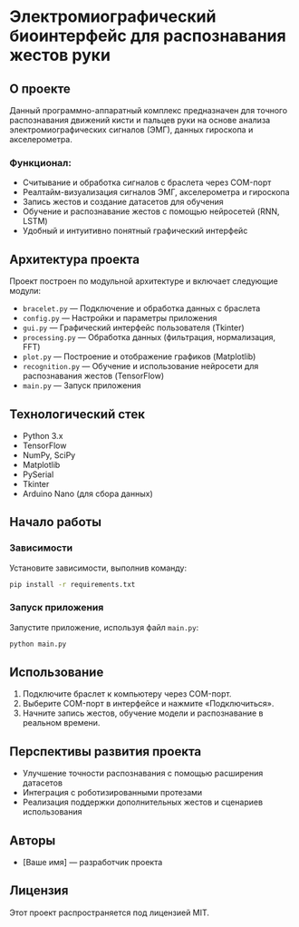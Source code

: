 # Электромиографический биоинтерфейс для распознавания жестов руки

## О проекте
Данный программно-аппаратный комплекс предназначен для точного распознавания движений кисти и пальцев руки на основе анализа электромиографических сигналов (ЭМГ), данных гироскопа и акселерометра.

### Функционал:
- Считывание и обработка сигналов с браслета через COM-порт
- Реалтайм-визуализация сигналов ЭМГ, акселерометра и гироскопа
- Запись жестов и создание датасетов для обучения
- Обучение и распознавание жестов с помощью нейросетей (RNN, LSTM)
- Удобный и интуитивно понятный графический интерфейс

## Архитектура проекта
Проект построен по модульной архитектуре и включает следующие модули:

- `bracelet.py` — Подключение и обработка данных с браслета
- `config.py` — Настройки и параметры приложения
- `gui.py` — Графический интерфейс пользователя (Tkinter)
- `processing.py` — Обработка данных (фильтрация, нормализация, FFT)
- `plot.py` — Построение и отображение графиков (Matplotlib)
- `recognition.py` — Обучение и использование нейросети для распознавания жестов (TensorFlow)
- `main.py` — Запуск приложения

## Технологический стек
- Python 3.x
- TensorFlow
- NumPy, SciPy
- Matplotlib
- PySerial
- Tkinter
- Arduino Nano (для сбора данных)

## Начало работы

### Зависимости
Установите зависимости, выполнив команду:
```bash
pip install -r requirements.txt
```

### Запуск приложения
Запустите приложение, используя файл `main.py`:
```bash
python main.py
```

## Использование
1. Подключите браслет к компьютеру через COM-порт.
2. Выберите COM-порт в интерфейсе и нажмите «Подключиться».
3. Начните запись жестов, обучение модели и распознавание в реальном времени.

## Перспективы развития проекта
- Улучшение точности распознавания с помощью расширения датасетов
- Интеграция с роботизированными протезами
- Реализация поддержки дополнительных жестов и сценариев использования

## Авторы
- [Ваше имя] — разработчик проекта

## Лицензия
Этот проект распространяется под лицензией MIT.
